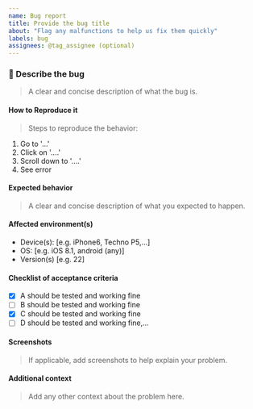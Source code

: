 ```yaml
---
name: Bug report
title: Provide the bug title
about: "Flag any malfunctions to help us fix them quickly"
labels: bug
assignees: @tag_assignee (optional)
---
```


### 🐞 Describe the bug

> A clear and concise description of what the bug is.

#### How to Reproduce it

> Steps to reproduce the behavior:

1. Go to '...'
2. Click on '....'
3. Scroll down to '....'
4. See error

#### Expected behavior

> A clear and concise description of what you expected to happen.

#### Affected environment(s)

- Device(s): [e.g. iPhone6, Techno P5,...]
- OS: [e.g. iOS 8.1, android (any)]
- Version(s) [e.g. 22]

#### Checklist of acceptance criteria

- [x] A should be tested and working fine
- [ ] B should be tested and working fine
- [x] C should be tested and working fine
- [ ] D should be tested and working fine,...

#### Screenshots

> If applicable, add screenshots to help explain your problem.

#### Additional context

> Add any other context about the problem here.
